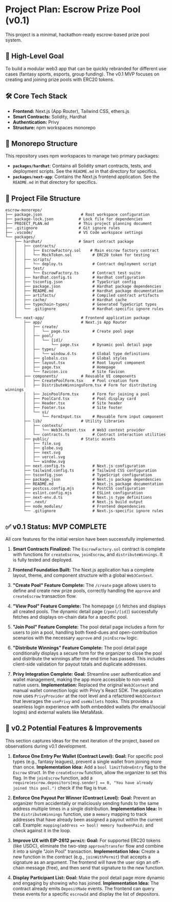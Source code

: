 # Project Plan: Escrow Prize Pool (v0.1)

This project is a minimal, hackathon-ready escrow-based prize pool system.

## 🎯 High-Level Goal
To build a modular web3 app that can be quickly rebranded for different use cases (fantasy sports, esports, group funding). The v0.1 MVP focuses on creating and joining prize pools with ERC20 tokens.

## 🛠️ Core Tech Stack
- **Frontend:** Next.js (App Router), Tailwind CSS, ethers.js
- **Smart Contracts:** Solidity, Hardhat
- **Authentication:** Privy
- **Structure:** npm workspaces monorepo

## 📂 Monorepo Structure
This repository uses npm workspaces to manage two primary packages:

- **`packages/hardhat`**: Contains all Solidity smart contracts, tests, and deployment scripts. See the `README.md` in that directory for specifics.
- **`packages/next-app`**: Contains the Next.js frontend application. See the `README.md` in that directory for specifics.

## 📁 Project File Structure

```
escrow-monorepo/
├── package.json                 # Root workspace configuration
├── package-lock.json           # Lock file for dependencies
├── PROJECT_PLAN.md             # This project planning document
├── .gitignore                  # Git ignore rules
├── .vscode/                    # VS Code workspace settings
└── packages/
    ├── hardhat/                # Smart contract package
    │   ├── contracts/
    │   │   ├── EscrowFactory.sol    # Main escrow factory contract
    │   │   └── MockToken.sol         # ERC20 token for testing
    │   ├── scripts/
    │   │   └── deploy.ts             # Contract deployment script
    │   ├── test/
    │   │   └── EscrowFactory.ts      # Contract test suite
    │   ├── hardhat.config.ts         # Hardhat configuration
    │   ├── tsconfig.json             # TypeScript config
    │   ├── package.json              # Hardhat package dependencies
    │   ├── README.md                 # Hardhat package documentation
    │   ├── artifacts/                # Compiled contract artifacts
    │   ├── cache/                    # Hardhat cache
    │   ├── typechain-types/          # Generated TypeScript types
    │   └── .gitignore                # Hardhat-specific ignore rules
    │
    └── next-app/                # Frontend application package
        ├── app/                 # Next.js App Router
        │   ├── create/
        │   │   └── page.tsx          # Create pool page
        │   ├── pool/
        │   │   └── [id]/
        │   │       └── page.tsx      # Dynamic pool detail page
        │   ├── types/
        │   │   └── window.d.ts       # Global type definitions
        │   ├── globals.css           # Global styles
        │   ├── layout.tsx            # Root layout component
        │   ├── page.tsx              # Homepage
        │   └── favicon.ico           # Site favicon
        ├── components/          # Reusable UI components
        │   ├── CreatePoolForm.tsx    # Pool creation form
        │   ├── DistributeWinningsForm.tsx # Form for distributing winnings
        │   ├── JoinPoolForm.tsx      # Form for joining a pool
        │   ├── PoolCard.tsx          # Pool display card
        │   ├── Header.tsx            # Site header
        │   ├── Footer.tsx            # Site footer
        │   └── ui/
        │       └── FormInput.tsx     # Reusable form input component
        ├── lib/                 # Utility libraries
        │   ├── contexts/
        │   │   └── Web3Context.tsx   # Web3 context provider
        │   └── contracts.ts          # Contract interaction utilities
        ├── public/              # Static assets
        │   ├── file.svg
        │   ├── globe.svg
        │   ├── next.svg
        │   ├── vercel.svg
        │   └── window.svg
        ├── next.config.ts            # Next.js configuration
        ├── tailwind.config.ts        # Tailwind CSS configuration
        ├── tsconfig.json             # TypeScript configuration
        ├── package.json              # Next.js package dependencies
        ├── README.md                 # Next.js package documentation
        ├── postcss.config.mjs        # PostCSS configuration
        ├── eslint.config.mjs         # ESLint configuration
        ├── next-env.d.ts             # Next.js type definitions
        ├── .next/                    # Next.js build output
        ├── node_modules/             # Frontend dependencies
        └── .gitignore                # Next.js-specific ignore rules
```

## ✅ v0.1 Status: MVP COMPLETE

All core features for the initial version have been successfully implemented.

1.  **Smart Contracts Finalized:** The `EscrowFactory.sol` contract is complete with functions for `createEscrow`, `joinEscrow`, and `distributeWinnings`. It is fully tested and deployed.

2.  **Frontend Foundation Built:** The Next.js application has a complete layout, theme, and component structure with a global `Web3Context`.

3.  **"Create Pool" Feature Complete:** The `/create` page allows users to define and create new prize pools, correctly handling the `approve` and `createEscrow` transaction flow.

4.  **"View Pool" Feature Complete:** The homepage (`/`) fetches and displays all created pools. The dynamic detail page (`/pool/[id]`) successfully fetches and displays on-chain data for a specific pool.

5.  **"Join Pool" Feature Complete:** The pool detail page includes a form for users to join a pool, handling both fixed-dues and open-contribution scenarios with the necessary `approve` and `joinEscrow` logic.

6.  **"Distribute Winnings" Feature Complete:** The pool detail page conditionally displays a secure form for the organizer to close the pool and distribute the winnings after the end time has passed. This includes client-side validation for payout totals and duplicate addresses.

7.  **Privy Integration Complete:**
       **Goal:** Streamline user authentication and wallet management, making the app more accessible to non-web3 native users.
       **Implementation:** Replaced the original `Web3Context` and manual wallet connection logic with Privy's React SDK. The application now uses `PrivyProvider` at the root level and a refactored `Web3Context` that leverages the `usePrivy` and `useWallets` hooks. This provides a seamless login experience with both embedded wallets (for email/social logins) and external wallets like MetaMask.

## 🚀 v0.2 Potential Features & Improvements

This section captures ideas for the next iteration of the project, based on observations during v0.1 development.

1.  **Enforce One Entry Per Wallet (Contract Level):**
       **Goal:** For specific pool types (e.g., fantasy leagues), prevent a single wallet from joining more than once.
       **Implementation Idea:** Add a `bool limitToOneEntry` flag to the `Escrow` struct. In the `createEscrow` function, allow the organizer to set this flag. In the `joinEscrow` function, add a `require(escrow.depositors[msg.sender] == 0, "You have already joined this pool.")` check if the flag is true.

2.  **Enforce One Payout Per Winner (Contract Level):**
       **Goal:** Prevent an organizer from accidentally or maliciously sending funds to the same address multiple times in a single distribution.
       **Implementation Idea:** In the `distributeWinnings` function, use a `memory` mapping to track addresses that have already been assigned a payout within the current call. Example: `mapping(address => bool) memory hasBeenPaid;` and check against it in the loop.

4.  **Improve UX with EIP-2612 `permit`:**
       **Goal:** For supported ERC20 tokens (like USDC), eliminate the two-step `approve`/`transfer` flow and combine it into a single "Join Pool" transaction.
       **Implementation Idea:** Create a new function in the contract (e.g., `joinWithPermit`) that accepts a signature as an argument. The frontend will have the user sign an off-chain message (free), and then send that signature to the new function.

5.  **Display Participant List:**
       **Goal:** Make the pool detail page more dynamic and engaging by showing who has joined.
       **Implementation Idea:** The contract already emits `DepositMade` events. The frontend can query these events for a specific `escrowId` and display the list of depositors.